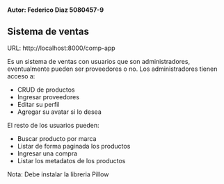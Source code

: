 #### Autor: Federico Diaz 5080457-9

## Sistema de ventas

URL: http://localhost:8000/comp-app

Es un sistema de ventas con usuarios que son administradores, eventualmente pueden ser proveedores o no.
Los administradores tienen acceso a:

 - CRUD de productos
 - Ingresar proveedores
 - Editar su perfil
 - Agregar su avatar si lo desea

El resto de los usuarios pueden:

 - Buscar producto por marca
 - Listar de forma paginada los productos
 - Ingresar una compra
 - Listar los metadatos de los productos

Nota: Debe instalar la libreria Pillow
